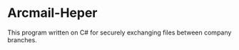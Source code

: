 # Arcmail-Heper
This program written on C# for securely exchanging files between company branches. 
